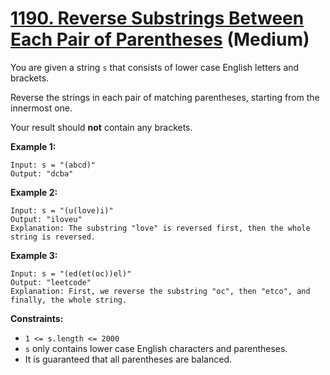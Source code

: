 # [1190. Reverse Substrings Between Each Pair of Parentheses][link] (Medium)

[link]: https://leetcode.com/problems/reverse-substrings-between-each-pair-of-parentheses/

You are given a string `s` that consists of lower case English letters and brackets.

Reverse the strings in each pair of matching parentheses, starting from the innermost one.

Your result should **not** contain any brackets.

**Example 1:**

```
Input: s = "(abcd)"
Output: "dcba"
```

**Example 2:**

```
Input: s = "(u(love)i)"
Output: "iloveu"
Explanation: The substring "love" is reversed first, then the whole string is reversed.
```

**Example 3:**

```
Input: s = "(ed(et(oc))el)"
Output: "leetcode"
Explanation: First, we reverse the substring "oc", then "etco", and finally, the whole string.
```

**Constraints:**

- `1 <= s.length <= 2000`
- `s` only contains lower case English characters and parentheses.
- It is guaranteed that all parentheses are balanced.
